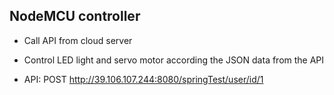 NodeMCU controller
-----------------
* Call API from cloud server

* Control LED light and servo motor according the JSON data from the API

* API:
  POST http://39.106.107.244:8080/springTest/user/id/1
